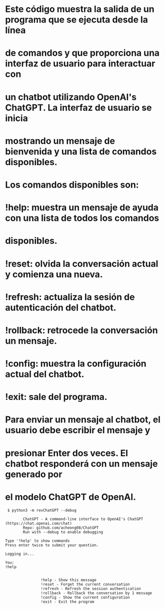 # Este código muestra la salida de un programa que se ejecuta desde la línea 
# de comandos y que proporciona una interfaz de usuario para interactuar con 
# un chatbot utilizando OpenAI's ChatGPT. La interfaz de usuario se inicia 
# mostrando un mensaje de bienvenida y una lista de comandos disponibles.
# 
# Los comandos disponibles son:
# 
# !help: muestra un mensaje de ayuda con una lista de todos los comandos 
# disponibles.
# !reset: olvida la conversación actual y comienza una nueva.
# !refresh: actualiza la sesión de autenticación del chatbot.
# !rollback: retrocede la conversación un mensaje.
# !config: muestra la configuración actual del chatbot.
# !exit: sale del programa.
# Para enviar un mensaje al chatbot, el usuario debe escribir el mensaje y 
# presionar Enter dos veces. El chatbot responderá con un mensaje generado por 
# el modelo ChatGPT de OpenAI.

```
 $ python3 -m revChatGPT --debug

        ChatGPT - A command-line interface to OpenAI's ChatGPT (https://chat.openai.com/chat)
        Repo: github.com/acheong08/ChatGPT
        Run with --debug to enable debugging
        
Type '!help' to show commands
Press enter twice to submit your question.

Logging in...

You:
!help


                !help - Show this message
                !reset - Forget the current conversation
                !refresh - Refresh the session authentication
                !rollback - Rollback the conversation by 1 message
                !config - Show the current configuration
                !exit - Exit the program
```